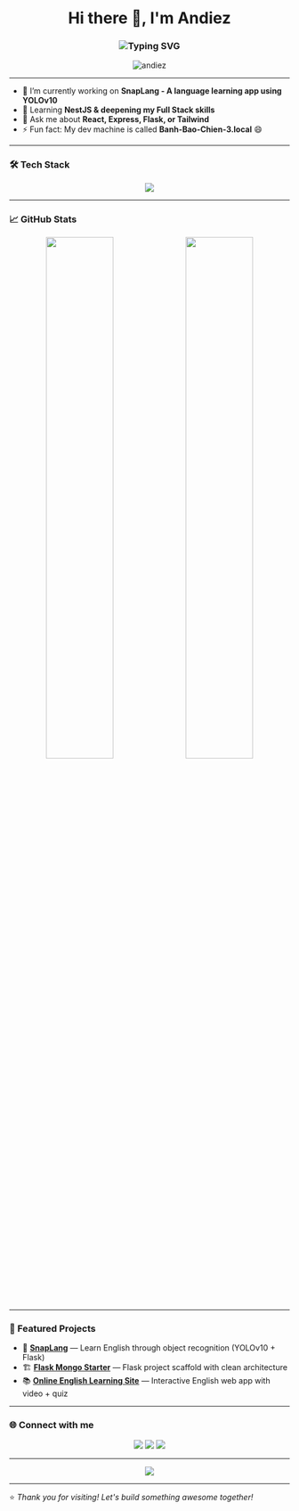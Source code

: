 <h1 align="center">
  Hi there 👋, I'm Andiez
</h1>

<h3 align="center">
  <img src="https://readme-typing-svg.demolab.com?font=Fira+Code&size=24&pause=1000&color=F58DFF&center=true&vCenter=true&multiline=true&width=435&lines=🚀+Full+Stack+Developer;⚡️+React+%7C+Next.js+%7C+Express.js" alt="Typing SVG" />
</h3>

<p align="center">
  <img src="https://komarev.com/ghpvc/?username=andiez&label=Profile%20views&color=0e75b6&style=flat" alt="andiez" />
</p>

---

- 🔭 I’m currently working on **SnapLang - A language learning app using YOLOv10**
- 🌱 Learning **NestJS & deepening my Full Stack skills**
- 💬 Ask me about **React, Express, Flask, or Tailwind**
- ⚡ Fun fact: My dev machine is called **Banh-Bao-Chien-3.local** 😄

---

### 🛠️ Tech Stack

<p align="center">
  <img src="https://skillicons.dev/icons?i=react,nextjs,express,typescript,nodejs,tailwind,python,flask,mongodb" />
</p>

---

### 📈 GitHub Stats

<p align="center">
  <img src="https://github-readme-stats.vercel.app/api?username=andiez&show_icons=true&theme=tokyonight" width="49%" />
  <img src="https://github-readme-streak-stats.herokuapp.com/?user=andiez&theme=tokyonight" width="49%" />
</p>

---

### 🚀 Featured Projects

- 🧠 [**SnapLang**](https://github.com/andiez/snaplang) — Learn English through object recognition (YOLOv10 + Flask)  
- 🏗️ [**Flask Mongo Starter**](https://github.com/andiez/flask-mongo-starter) — Flask project scaffold with clean architecture  
- 📚 [**Online English Learning Site**](https://github.com/andiez/english-learning) — Interactive English web app with video + quiz  

---

### 🌐 Connect with me

<p align="center">
  <a href="mailto:your.email@example.com"><img src="https://img.shields.io/badge/Gmail-D14836?style=for-the-badge&logo=gmail&logoColor=white"></a>
  <a href="https://linkedin.com/in/andiez"><img src="https://img.shields.io/badge/LinkedIn-blue?style=for-the-badge&logo=linkedin&logoColor=white"></a>
  <a href="https://andiez.dev"><img src="https://img.shields.io/badge/Website-000?style=for-the-badge&logo=About.me&logoColor=white"></a>
</p>

---

<p align="center">
  <img src="https://github-profile-trophy.vercel.app/?username=andiez&theme=onedark&margin-w=15&no-frame=true" />
</p>

---

⭐️ *Thank you for visiting! Let's build something awesome together!*
